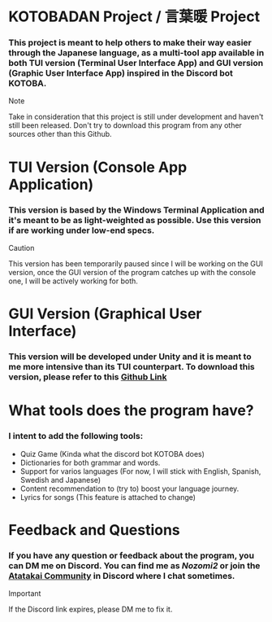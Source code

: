 #  KOTOBADAN Project / 言葉暖 Project

### This project is meant to help others to make their way easier through the Japanese language, as a multi-tool app available in both TUI version (Terminal User Interface App) and GUI version (Graphic User Interface App) inspired in the Discord bot KOTOBA.

> [!NOTE]
> Take in consideration that this project is still under development and haven't still been released. Don't try to download this program from any other sources other than this Github.

 
 # TUI Version (Console App Application)

 ### This version is based by the Windows Terminal Application and it's meant to be as light-weighted as possible. Use this version if are working under low-end specs.

> [!CAUTION]
> This version has been temporarily paused since I will be working on the GUI version, once the GUI version of the program catches up with the console one, I will be actively working for both.

# GUI Version (Graphical User Interface)

### This version will be developed under Unity and it is meant to me more intensive than its TUI counterpart. To download this version, please refer to this [Github Link](https://github.com/GuitarHero2/Project-KOTOBADAN-GUI)

# What tools does the program have?

### I intent to add the following tools:

* Quiz Game (Kinda what the discord bot KOTOBA does)
* Dictionaries for both grammar and words.
* Support for varios languages (For now, I will stick with English, Spanish, Swedish and Japanese)
* Content recommendation to (try to) boost your language journey.
* Lyrics for songs (This feature is attached to change)


# Feedback and Questions

### If you have any question or feedback about the program, you can DM me on Discord. You can find me as *_Nozomi2_* or join the [Atatakai Community](https://discord.gg/bj9f359bW9) in Discord where I chat sometimes.

> [!IMPORTANT]
> If the Discord link expires, please DM me to fix it.
